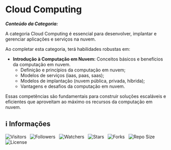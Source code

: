 <!-- Título -->
# Cloud Computing

***Conteúdo da Categoria:***

A categoria Cloud Computing é essencial para desenvolver, implantar e gerenciar aplicações e serviços na nuvem.

Ao completar esta categoria, terá habilidades robustas em:

* **Introdução à Computação em Nuvem:** Conceitos básicos e benefícios da computação em nuvem.
  * Definição e princípios da computação em nuvem;
  * Modelos de serviços (iaas, paas, saas);
  * Modelos de implantação (nuvem pública, privada, híbrida);
  * Vantagens e desafios da computação em nuvem.

Essas competências são fundamentais para construir soluções escaláveis e eficientes que aproveitam ao máximo os recursos da computação em nuvem.

<!-- Informações -->
## &#8505; Informações

![Visitors](https://api.visitorbadge.io/api/visitors?path=Devsgeeknerd%2Fcat-clo-com&label=Visitantes&labelColor=%23700070&labelStyle=none&countColor=%23000fff&style=plastic&color=%23ffffff "Total de Visitantes")
&nbsp;
![Followers](https://img.shields.io/github/followers/Devsgeeknerd?style=p&label=Seguidores&labelColor=800080&color=000fff "Total de Seguidores")
&nbsp;
![Watchers](https://img.shields.io/github/watchers/Devsgeeknerd/cat-clo-com?style=p&label=Observadores&labelColor=800080&color=000fff "Total de Observadores")
&nbsp;
![Stars](https://img.shields.io/github/stars/Devsgeeknerd/cat-clo-com?style=p&label=Estrelas&labelColor=800080&color=000fff "Total de Estrelas")
&nbsp;
![Forks](https://img.shields.io/github/forks/Devsgeeknerd/cat-clo-com?style=p&label=Bifurcações&labelColor=800080&color=000fff "Total de Bifurcações")
&nbsp;
![Repo Size](https://img.shields.io/github/repo-size/Devsgeeknerd/cat-clo-com?style=p&label=Tamanho&labelColor=800080&color=000fff "Tamanho do Repositório")
&nbsp;
![License](https://img.shields.io/github/license/Devsgeeknerd/cat-clo-com?style=p&label=Licença&labelColor=800080&color=000fff "Licença do Repositório")
